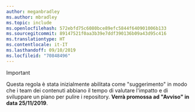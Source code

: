 ```yaml
---
author: meganbradley
ms.author: mbradley
ms.topic: include
ms.openlocfilehash: 572ebfd75c6080bce89efc5844f640901006b133
ms.sourcegitcommit: 89147521f0aa3b39e7ddf390136b09a43d95c416
ms.translationtype: HT
ms.contentlocale: it-IT
ms.lasthandoff: 09/10/2019
ms.locfileid: "70848496"
---
```

> [!IMPORTANT]
> Questa regola è stata inizialmente abilitata come "suggerimento" in modo che i team dei contenuti abbiano il tempo di valutare l'impatto e di sviluppare un piano per pulire i repository. **Verrà promossa ad "Avviso" in data 25/11/2019**.